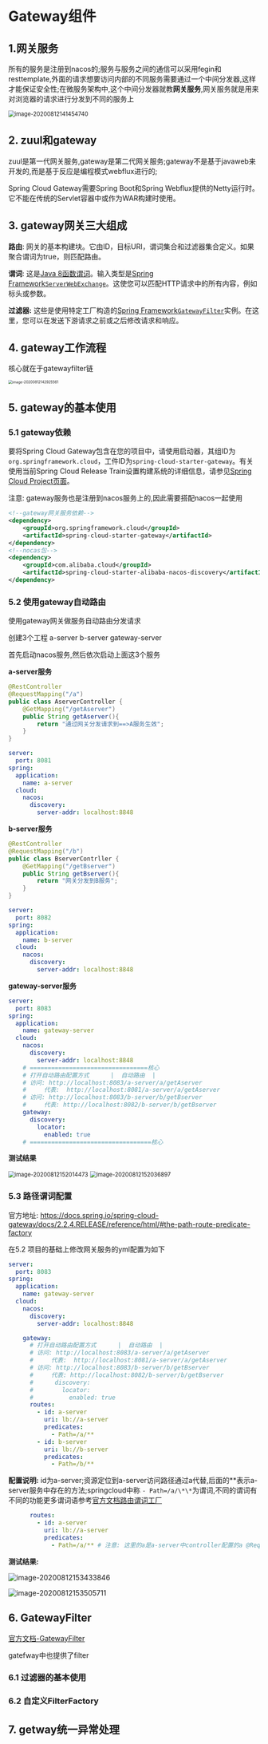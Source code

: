 # Gateway组件

## 1.网关服务

所有的服务是注册到nacos的;服务与服务之间的通信可以采用fegin和resttemplate,外面的请求想要访问内部的不同服务需要通过一个中间分发器,这样才能保证安全性;在微服务架构中,这个中间分发器就教**网关服务**,网关服务就是用来对浏览器的请求进行分发到不同的服务上

<img src="assets/image-20200812141454740.png" alt="image-20200812141454740" style="zoom:80%;" />

## 2. zuul和gateway

zuul是第一代网关服务,gateway是第二代网关服务;gateway不是基于javaweb来开发的,而是基于反应是编程模式webflux进行的;

 Spring Cloud Gateway需要Spring Boot和Spring Webflux提供的Netty运行时。它不能在传统的Servlet容器中或作为WAR构建时使用。



## 3. gateway网关三大组成

**路由**: 网关的基本构建块。它由ID，目标URI，谓词集合和过滤器集合定义。如果聚合谓词为true，则匹配路由。

**谓词**: 这是[Java 8函数谓词](https://docs.oracle.com/javase/8/docs/api/java/util/function/Predicate.html)。输入类型是[Spring Framework`ServerWebExchange`](https://docs.spring.io/spring/docs/5.0.x/javadoc-api/org/springframework/web/server/ServerWebExchange.html)。这使您可以匹配HTTP请求中的所有内容，例如标头或参数。

**过滤器:** 这些是使用特定工厂构造的[Spring Framework`GatewayFilter`](https://docs.spring.io/spring/docs/5.0.x/javadoc-api/org/springframework/web/server/GatewayFilter.html)实例。在这里，您可以在发送下游请求之前或之后修改请求和响应。



## 4. gateway工作流程

核心就在于gatewayfilter链

<img src="assets/image-20200812142925561.png" alt="image-20200812142925561" style="zoom:50%;" />

## 5. gateway的基本使用

### 5.1 gateway依赖

要将Spring Cloud Gateway包含在您的项目中，请使用启动器，其组ID为`org.springframework.cloud`，工件ID为`spring-cloud-starter-gateway`。有关使用当前Spring Cloud Release Train设置构建系统的详细信息，请参见[Spring Cloud Project页面](https://projects.spring.io/spring-cloud/)。

注意: gateway服务也是注册到nacos服务上的,因此需要搭配nacos一起使用

```xml
<!--gateway网关服务依赖-->
<dependency>
    <groupId>org.springframework.cloud</groupId>
    <artifactId>spring-cloud-starter-gateway</artifactId>
</dependency>
<!--nocas包-->
<dependency>
    <groupId>com.alibaba.cloud</groupId>
    <artifactId>spring-cloud-starter-alibaba-nacos-discovery</artifactId>
</dependency>
```

### 5.2 使用gateway自动路由

使用gateway网关做服务自动路由分发请求

创建3个工程 a-server b-server gateway-server

首先启动nacos服务,然后依次启动上面这3个服务

**a-server服务**

```java
@RestController
@RequestMapping("/a")
public class AserverController {
    @GetMapping("/getAserver")
    public String getAserver(){
        return "通过网关分发请求到==>A服务生效";
    }
}
```

```yml
server:
  port: 8081
spring:
  application:
    name: a-server
  cloud:
    nacos:
      discovery:
        server-addr: localhost:8848
```

**b-server服务**

```java
@RestController
@RequestMapping("/b")
public class BserverContrller {
    @GetMapping("/getBserver")
    public String getBserver(){
        return "网关分发到B服务";
    }
}
```

```yml
server:
  port: 8082
spring:
  application:
    name: b-server
  cloud:
    nacos:
      discovery:
        server-addr: localhost:8848
```

**gateway-server服务**

```yml
server:
  port: 8083
spring:
  application:
    name: gateway-server
  cloud:
    nacos:
      discovery:
        server-addr: localhost:8848
    # =================================核心
    # 打开自动路由配置方式      |  自动路由  |
    # 访问: http://localhost:8083/a-server/a/getAserver
    #     代表:  http://localhost:8081/a-server/a/getAserver
    # 访问: http://localhost:8083/b-server/b/getBserver
    #     代表: http://localhost:8082/b-server/b/getBserver
    gateway:
      discovery:
        locator:
          enabled: true
    # ==================================核心
```

**测试结果**

<img src="assets/image-20200812152014473.png" alt="image-20200812152014473" style="zoom: 80%;" />

<img src="assets/image-20200812152036897.png" alt="image-20200812152036897" style="zoom: 80%;" />

### 5.3 路径谓词配置

官方地址: https://docs.spring.io/spring-cloud-gateway/docs/2.2.4.RELEASE/reference/html/#the-path-route-predicate-factory

在5.2 项目的基础上修改网关服务的yml配置为如下

```yml
server:
  port: 8083
spring:
  application:
    name: gateway-server
  cloud:
    nacos:
      discovery:
        server-addr: localhost:8848

    gateway:
      # 打开自动路由配置方式      |  自动路由  |
      # 访问: http://localhost:8083/a-server/a/getAserver
      #     代表:  http://localhost:8081/a-server/a/getAserver
      # 访问: http://localhost:8083/b-server/b/getBserver
      #     代表: http://localhost:8082/b-server/b/getBserver
      #      discovery:
      #        locator:
      #          enabled: true
      routes:
        - id: a-server
          uri: lb://a-server
          predicates:
            - Path=/a/**
        - id: b-server
          uri: lb://b-server
          predicates:
            - Path=/b/**
```

**配置说明:** id为a-server;资源定位到a-server访问路径通过a代替,后面的**表示a-server服务中存在的方法;springcloud中称 `- Path=/a/\*\*`为谓词,不同的谓词有不同的功能更多谓词语参考[官方文档路由谓词工厂](https://docs.spring.io/spring-cloud-gateway/docs/2.2.4.RELEASE/reference/html/#gateway-request-predicates-factories)

```yml
      routes:
        - id: a-server
          uri: lb://a-server
          predicates:
            - Path=/a/** # 注意: 这里的a是a-server中controller配置的a @RequestMapping("/a")
```

**测试结果:**

![image-20200812153433846](assets/image-20200812153433846.png)

![image-20200812153505711](assets/image-20200812153505711.png)

## 6. GatewayFilter

[官方文档-GatewayFilter](https://docs.spring.io/spring-cloud-gateway/docs/2.2.4.RELEASE/reference/html/#gatewayfilter-factories)

gatefway中也提供了filter

### 6.1 过滤器的基本使用



### 6.2 自定义FilterFactory





## 7. getway统一异常处理















